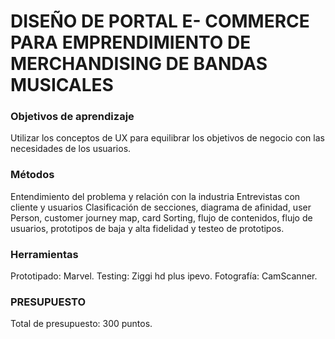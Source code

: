 # DISEÑO DE PORTAL  E- COMMERCE PARA EMPRENDIMIENTO DE MERCHANDISING DE BANDAS MUSICALES 

### Objetivos de aprendizaje

Utilizar los conceptos de UX para equilibrar los objetivos de negocio con las necesidades de los usuarios.

### Métodos

Entendimiento del problema y relación con la industria
Entrevistas con cliente y usuarios
Clasificación de  secciones, diagrama de afinidad, user Person, customer journey map, card Sorting, flujo de contenidos, flujo de usuarios, prototipos de baja y alta fidelidad y testeo de prototipos.


### Herramientas

Prototipado: Marvel.
Testing: Ziggi hd plus ipevo.
Fotografía: CamScanner.

### PRESUPUESTO

Total de presupuesto: 300 puntos.
